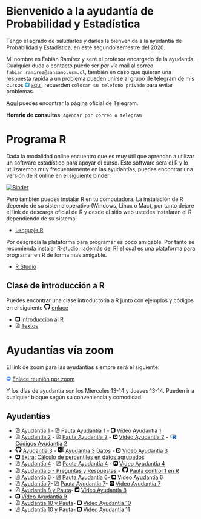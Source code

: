 # Bienvenido a la ayudantía de Probabilidad y Estadística

Tengo el agrado de saludarlos y darles la bienvenida a la ayudantía de Probabilidad y Estadística, en este segundo semestre del 2020. 

Mi nombre es Fabián Ramírez y seré el profesor encargado de la ayudantía. Cualquier duda o contacto puede ser por vía mail al correo `fabian.ramirez@sansano.usm.cl`, también en caso que quieran una respuesta rapida a un problema pueden unirse al grupo de telegram de mis cursos <img src="telegram_logo.svg" alt="drawing" width="12"/> [aquí](https://t.me/joinchat/ObaYLhxzdY08zyWqJJEK9A), recuerden `colocar su telefono privado` para evitar problemas.

[Aquí](https://desktop.telegram.org/) puedes encontrar la página oficial de Telegram.

**Horario de consultas**: `Agendar por correo o telegram`

# Programa R

Dada la modalidad online encuentro que es muy útil que aprendan a utilizar un software estadístico para apoyar el curso. Este software sera el R y lo utilizaremos muy frecuentemente en las ayudantías, puedes encontrar una versión de R online en el siguiente binder:

 [![Binder](https://mybinder.org/badge_logo.svg)](https://mybinder.org/v2/gh/fabimath/LEC-PYE/master?urlpath=lab)

Pero también puedes instalar R en tu computadora. La instalación de R depende de su sistema operativo (Windows, Linux o Mac), por tanto dejare el link de descarga oficial de R y desde el sitio web ustedes instalaran el R dependiendo de su sistema:

* [Lenguaje R](https://cran.dcc.uchile.cl/)

Por desgracia la plataforma para programar es poco amigable. Por tanto se recomienda instalar R-studio, ¡además del R! el cual es una plataforma para programar en R de forma mas amigable.

* [R Studio](https://rstudio.com/products/rstudio/download/)

## Clase de introducción a R

Puedes encontrar una clase introductoria a R junto con ejemplos y códigos en el siguiente <img src="git_logo.svg" alt="drawing" width="16"/> [enlace](https://github.com/Fabimath/mat044/blob/master/ay1/intro_R.ipynb)

* <img src="yt_logo.svg" alt="drawing" width="12"/> [Introducción al R](https://youtu.be/9T06_Qc2u1c) 
* <img src="pdf_logo.svg" alt="drawing" width="12"/> [Textos](ay0/clase0.pdf)

# Ayudantías vía zoom

El link de zoom para las ayudantías siempre será el siguiente:
 
 <img src="zoom_logo.svg" alt="drawing" width="12"/> [Enlace reunión por zoom](https://zoom.us/j/9103103763)

Y los días de ayudantía son los Miercoles 13-14 y Jueves 13-14. Pueden ir a cualquier bloque según su conveniencia y comodidad.

## Ayudantías 

* <img src="pdf_logo.svg" alt="drawing" width="12"/> [Ayudantía 1](ay1/main.pdf) - <img src="pdf_logo.svg" alt="drawing" width="12"/> [Pauta Ayudantía 1](ay1/pa1.pdf) - <img src="yt_logo.svg" alt="drawing" width="12"/> [Vídeo Ayudantía 1](https://youtu.be/0LLz2Yfk0c8) 
* <img src="pdf_logo.svg" alt="drawing" width="12"/> [Ayudantía 2](ay2/main.pdf) - <img src="pdf_logo.svg" alt="drawing" width="12"/> [Pauta Ayudantía 2](ay2/pa2.pdf) - <img src="yt_logo.svg" alt="drawing" width="12"/> [Vídeo Ayudantía 2](https://youtu.be/g_UxW_jj3jw) - <img src="R_logo.svg" alt="drawing" width="18"/> [Códigos Ayudantía 2](ay2/ca2.R)
* <img src="git_logo.svg" alt="drawing" width="16"/> [Ayudantía 3](https://github.com/Fabimath/mat044/blob/master/ay3/ay3.ipynb) - <img src="excel_logo.svg" alt="drawing" width="16"/> [Ayudantía 3 Datos](ay3/data.csv) - <img src="yt_logo.svg" alt="drawing" width="12"/> [Vídeo Ayudantía 3](https://youtu.be/j-Lbm-dvOdM)
* <img src="yt_logo.svg" alt="drawing" width="12"/> [Extra: Cálculo de percentiles en datos agrupados](https://youtu.be/D0TP61lLj6w)  
* <img src="pdf_logo.svg" alt="drawing" width="12"/> [Ayudantía 4](ay4/main.pdf) - <img src="pdf_logo.svg" alt="drawing" width="12"/> [Pauta Ayudantía 4](ay4/pa4.pdf) - <img src="yt_logo.svg" alt="drawing" width="12"/> [Vídeo Ayudantía 4](https://youtu.be/IX6eHTR--Go) 
* <img src="pdf_logo.svg" alt="drawing" width="12"/> [Ayudantía 5 - Preguntas y Respuestas](ay5/main.pdf) - <img src="git_logo.svg" alt="drawing" width="16"/> [Pauta control 1 en R](https://github.com/Fabimath/mat044/blob/master/Untitled.ipynb)
* <img src="pdf_logo.svg" alt="drawing" width="12"/> [Ayudantía 6](ay6/main.pdf) - <img src="pdf_logo.svg" alt="drawing" width="12"/> [Pauta Ayudantía 6](ay6/pa6.pdf)- <img src="yt_logo.svg" alt="drawing" width="12"/> [Vídeo Ayudantía 6](https://youtu.be/-Steux4ue0U) 
* <img src="pdf_logo.svg" alt="drawing" width="12"/> [Ayudantía 7](ay7/main.pdf)- <img src="pdf_logo.svg" alt="drawing" width="12"/> [Pauta Ayudantía 7](ay7/pa7.pdf)- <img src="yt_logo.svg" alt="drawing" width="12"/> [Vídeo Ayudantía 7](https://youtu.be/yMl1PsHj9D8) 
* <img src="pdf_logo.svg" alt="drawing" width="12"/> [Ayudantía 8 y Pauta](ay8/pa8.pdf)- <img src="yt_logo.svg" alt="drawing" width="12"/> [Vídeo Ayudantía 8](https://youtu.be/BR8vjNOyno4) 
* <img src="yt_logo.svg" alt="drawing" width="12"/> [Vídeo Ayudantía 9](https://youtu.be/FcQTOigmivc) 
* <img src="pdf_logo.svg" alt="drawing" width="12"/> [Ayudantía 10 y Pauta](ay10/ay10.pdf)- <img src="yt_logo.svg" alt="drawing" width="12"/> [Vídeo Ayudantía 10](https://youtu.be/jD6Se9yVExQ) 
* <img src="pdf_logo.svg" alt="drawing" width="12"/> [Ayudantía 10 y Pauta](ay11/ay11.pdf)- <img src="yt_logo.svg" alt="drawing" width="12"/> [Vídeo Ayudantía 11](https://youtu.be/qGdMtZkSe3U) 


